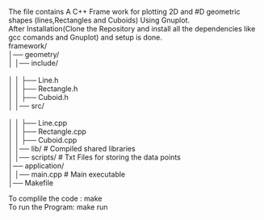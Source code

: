 The file contains A C++ Frame work for plotting 2D and #D geometric shapes (lines,Rectangles and Cuboids) Using Gnuplot.<br>
After Installation(Clone the Repository and install all the dependencies like gcc comands and Gnuplot) and setup is done.<br>
framework/<br>
│── geometry/<br>
│   │── include/<br>      
│   │   ├── Line.h<br>
│   │   ├── Rectangle.h<br>
│   │   ├── Cuboid.h<br>
│   │── src/<br>           
│   │   ├── Line.cpp<br>
│   │   ├── Rectangle.cpp<br>
│   │   ├── Cuboid.cpp<br>
│   │── lib/            # Compiled shared libraries<br>
│   │── scripts/        # Txt Files for storing the data points<br>
│── application/<br>
│   │── main.cpp        # Main executable<br>
│── Makefile<br>            

To complile the code : make<br>
To run the Program: make run<br>
